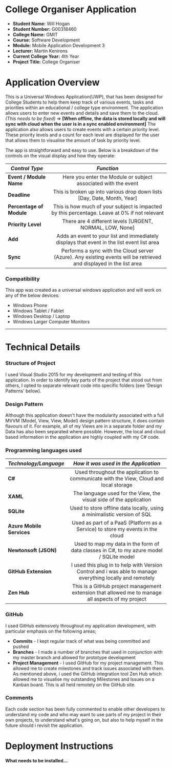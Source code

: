 # College Organiser Application

- **Student Name:** Will Hogan
- **Student Number:** G00318460
- **College Name:** GMIT
- **Course:** Software Development
- **Module:** Mobile Application Development 3
- **Lecturer:** Martin Kenirons
- **Current College Year:** 4th Year 
- **Project Title:** College Organiser

# Application Overview
This is a Universal Windows Application(UWP), that has been designed for College Students to help them keep track of various events, tasks and priorities within an educational / college type environment. The application allows users to enter new events and details and save them to the cloud. _(This needs to be fixed)_ => **[When offline, the data is stored locally and will sync with cloud when the user is in a sync enabled environment]** 
The application also allows users to create events with a certain priority level. These priority levels and a count for each level are displayed for the user that allows them to visualise the amount of task by priority level. 

The app is straightforward and easy to use. Below is a breakdown of the controls on the visual display and how they operate:

| *Control Type* | *Function*      |
| ------------- |:-------------:|
| **Event / Module Name**    | Here you enter the Module or subject associated with the event  |
| **Deadline**         | This is broken up into various drop down lists [Day, Date, Month, Year] |
| **Percentage of Module**      | This is how much of your subject is impacted by this percentage. Leave at 0% if not relevant |
| **Priority Level**  | There are 4 different levels [URGENT, NORMAL, LOW, None] |
| **Add** | Adds an event to your list and immediately displays that event in the list event list area |
| **Sync** | Performs a sync with the Cloud server (Azure). Any existing events will be retrieved and displayed in the list area |

### Compatibility
This app was created as a universal windows application and will work on any of the below devices:
* Windows Phone
* Windows Tablet / Fablet
* Windows Desktop / Laptop
* Windows Larger Computer Monitors

---

# Technical Details

### Structure of Project
I used Visual Studio 2015 for my development and testing of this application. In order to identify key parts of the project that stood out from others, I opted to separate relevant code into specific folders (see 'Design Patterns' below). 

### Design Pattern
Although this application doesn't have the modularity associated with a full MVVM (Model, View, View, Model) design pattern structure, it does contain flavours of it. For example, all of my Views are in a separate folder and my Data has also been separated where possible. However, the local and cloud based information in the application are highly coupled with my C# code. 

### Programming languages used

| *Technology/Language* | *How it was used in the Application* |
| ------------- |:-------------:|
| **C#** | Used throughout the application to communicate with the View, Cloud and local storage |
| **XAML** | The language used for the View, the visual side of the application |
| **SQLite** | Used to store offline data locally, using a minimalistic version of SQL |
| **Azure Mobile Services** | Used as part of a PaaS (Platform as a Service) to store my events in the cloud |
| **Newtonsoft (JSON)** | Used to map my data in the form of data classes in C#, to my azure model / SQLite model |
| **GitHub Extension** | I used this plug in to help with Version Control and i was able to manage everything locally and remotely |
| **Zen Hub** | This is a GitHub project management extension that allowed me to manage all aspects of my project |


### GitHub
I used GitHub extensively throughout my application development, with particular emphasis on the following areas;
* **Commits** - I kept regular track of what was being committed and pushed
* **Branches** - I made a number of branches that used in conjunction with my master branch and allowed for prototype development
* **Project Management** - I used GitHub for my project management. This allowed me to create milestones and track issues associated with them. As mentioned above, i used the GitHub integration tool Zen Hub which allowed me to visualise my outstanding Milestones and Issues on a Kanban board. This is all held remotely on the GitHub site. 

### Comments
Each code section has been fully commented to enable other developers to understand my code and who may want to use parts of my project in their own projects, to understand what's going on, but also to help myself in the future should i revisit the application. 

# Deployment Instructions
#### What needs to be installed...
